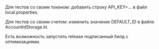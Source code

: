 Для тестов со своим токеном: добавить строку API_KEY=... в файл local.properties.

Для тестов со своим счетом: изменить значение DEFAULT_ID в файле AccountIdStorage.kt.

Есть возможность запустить release подписанный билд с оптимизациями.

